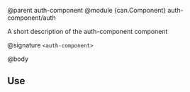 @parent auth-component
@module {can.Component} auth-component/auth <auth-component>

A short description of the auth-component component

@signature `<auth-component>`

@body

## Use

